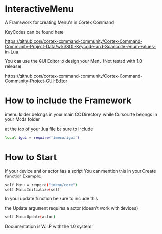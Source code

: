 # InteractiveMenu
A Framework for creating Menu's in Cortex Command

KeyCodes can be found here

https://github.com/cortex-command-community/Cortex-Command-Community-Project-Data/wiki/SDL-Keycode-and-Scancode-enum-values-in-Lua

You can use the GUI Editor to design your Menu (Not tested with 1.0 release)

https://github.com/cortex-command-community/Cortex-Command-Community-Project-GUI-Editor

# How to include the Framework
imenu folder belongs in your main CC Directory, while Cursor.rte belongs in your Mods folder


at the top of your .lua file be sure to include

```bash
local igui = require("imenu/igui")
```

# How to Start
If your device and or actor has a script
You can mention this in your Create function
Example:
```bash
self.Menu = require("imenu/core")
self.Menu:Initialize(self)
```

In your update function be sure to include this

the Update argument requires a actor (doesn't work with devices)
```bash
self.Menu:Update(actor)
```

Documentation is W.I.P with the 1.0 system!

